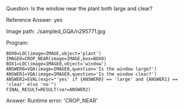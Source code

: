 Question: Is the window near the plant both large and clear?

Reference Answer: yes

Image path: ./sampled_GQA/n295771.jpg

Program:

```
BOX0=LOC(image=IMAGE,object='plant')
IMAGE0=CROP_NEAR(image=IMAGE,box=BOX0)
BOX1=LOC(image=IMAGE0,object='window')
ANSWER0=VQA(image=IMAGE0,question='Is the window large?')
ANSWER1=VQA(image=IMAGE0,question='Is the window clear?')
ANSWER2=EVAL(expr="'yes' if {ANSWER0} == 'large' and {ANSWER1} == 'clear' else 'no'")
FINAL_RESULT=RESULT(var=ANSWER2)
```
Answer: Runtime error: 'CROP_NEAR'

